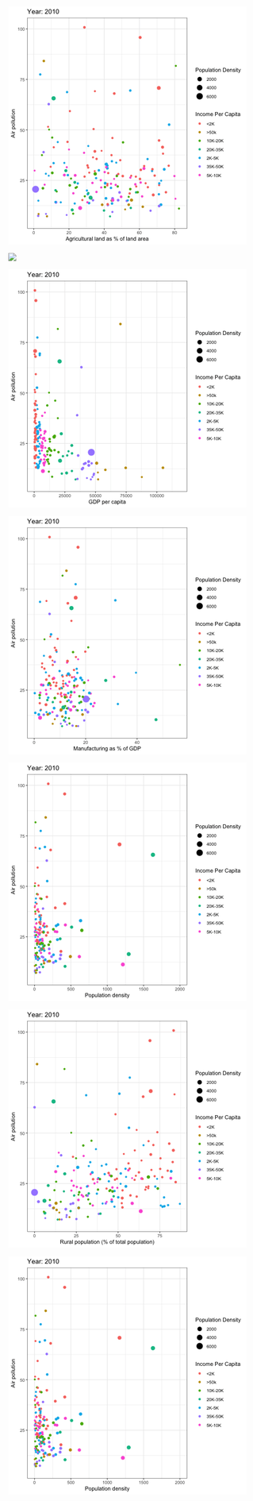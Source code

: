 ![](https://github.com/hardikgupta9/My-Projects/blob/master/agriland.gif)

![](https://github.com/hardikgupta9/My-Projects/blob/master/foreland.gif)

![](https://github.com/hardikgupta9/My-Projects/blob/master/gdppc.gif)

![](https://github.com/hardikgupta9/My-Projects/blob/master/manu.gif)

![](https://github.com/hardikgupta9/My-Projects/blob/master/popden.gif)

![](https://github.com/hardikgupta9/My-Projects/blob/master/ruralpop.gif)

![](https://github.com/hardikgupta9/My-Projects/blob/master/smoking.gif)
